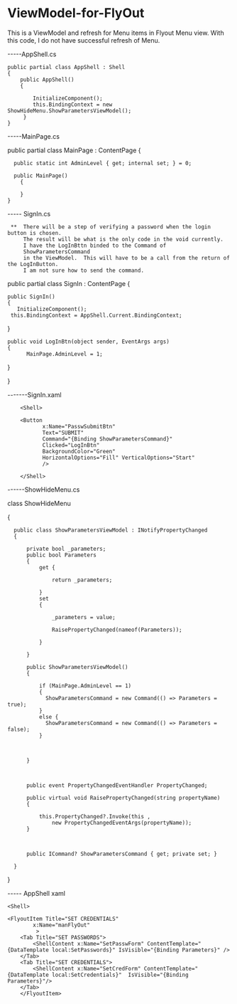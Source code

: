 # ViewModel-for-FlyOut
This is a ViewModel and refresh for Menu items in Flyout Menu view.
With this code,  I do not have successful refresh of Menu.


-----AppShell.cs

    public partial class AppShell : Shell
    {
        public AppShell()
        {

            InitializeComponent();
            this.BindingContext = new ShowHideMenu.ShowParametersViewModel();
         }
    }


-----MainPage.cs

  public partial class MainPage  :  ContentPage
  {
  
      public static int AdminLevel { get; internal set; } = 0;

      public MainPage()
        {

        }
    }



----- SignIn.cs

     **  There will be a step of verifying a password when the login button is chosen. 
         The result will be what is the only code in the void currently.
         I have the LogInBttn binded to the Command of 
         ShowParametersCommand
         in the ViewModel.  This will have to be a call from the return of the LogInButton.
         I am not sure how to send the command.

public partial class SignIn : ContentPage
{     

    public SignIn()
	{
	   InitializeComponent();
     this.BindingContext = AppShell.Current.BindingContext;
   }

	public void LogInBtn(object sender, EventArgs args)
	{
          MainPage.AdminLevel = 1;
  }

}






-------SignIn.xaml

        <Shell>

        <Button 
               x:Name="PasswSubmitBtn"
               Text="SUBMIT"
               Command="{Binding ShowParametersCommand}"
               Clicked="LogInBtn"
               BackgroundColor="Green"
               HorizontalOptions="Fill" VerticalOptions="Start"
               />

        </Shell>





------ShowHideMenu.cs

  class ShowHideMenu
  
  {
  
      public class ShowParametersViewModel : INotifyPropertyChanged
      {

          private bool _parameters;
          public bool Parameters
          {
              get {

                  return _parameters;

              }
              set
              {

                  _parameters = value;
                 
                  RaisePropertyChanged(nameof(Parameters));

              }

          }

          public ShowParametersViewModel()
          {

              if (MainPage.AdminLevel == 1)
              {
                ShowParametersCommand = new Command(() => Parameters = true);
              }
              else {
                ShowParametersCommand = new Command(() => Parameters = false);
              }


              
          }

 

          public event PropertyChangedEventHandler PropertyChanged;

          public virtual void RaisePropertyChanged(string propertyName)
          {
              
              this.PropertyChanged?.Invoke(this ,
                  new PropertyChangedEventArgs(propertyName));
          }

          

          public ICommand? ShowParametersCommand { get; private set; }

      }

  
  }




----- AppShell xaml

    <Shell>

    <FlyoutItem Title="SET CREDENTIALS" 
            x:Name="manFlyOut"    
             >
        <Tab Title="SET PASSWORDS">
            <ShellContent x:Name="SetPasswForm" ContentTemplate="{DataTemplate local:SetPasswords}" IsVisible="{Binding Parameters}" />
        </Tab>
        <Tab Title="SET CREDENTIALS">
            <ShellContent x:Name="SetCredForm" ContentTemplate="{DataTemplate local:SetCredentials}"  IsVisible="{Binding Parameters}"/>
        </Tab>
        </FlyoutItem>

 </Shell>
